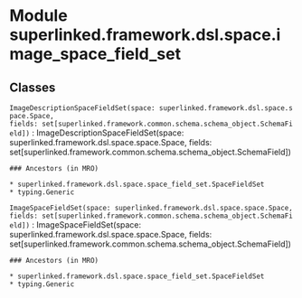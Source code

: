 Module superlinked.framework.dsl.space.image_space_field_set
============================================================

Classes
-------

`ImageDescriptionSpaceFieldSet(space: superlinked.framework.dsl.space.space.Space, fields: set[superlinked.framework.common.schema.schema_object.SchemaField])`
:   ImageDescriptionSpaceFieldSet(space: superlinked.framework.dsl.space.space.Space, fields: set[superlinked.framework.common.schema.schema_object.SchemaField])

    ### Ancestors (in MRO)

    * superlinked.framework.dsl.space.space_field_set.SpaceFieldSet
    * typing.Generic

`ImageSpaceFieldSet(space: superlinked.framework.dsl.space.space.Space, fields: set[superlinked.framework.common.schema.schema_object.SchemaField])`
:   ImageSpaceFieldSet(space: superlinked.framework.dsl.space.space.Space, fields: set[superlinked.framework.common.schema.schema_object.SchemaField])

    ### Ancestors (in MRO)

    * superlinked.framework.dsl.space.space_field_set.SpaceFieldSet
    * typing.Generic